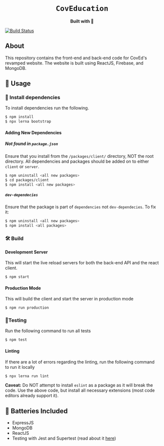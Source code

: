 <div align="center">

  <h1><code>CovEducation</code></h1>

  <strong>Built with 💖</strong>
</div>

[![Build Status](https://travis-ci.com/CovEducation/CovEducation.svg?branch=master)](https://travis-ci.com/CovEducation/CovEducation)

## About
This repository contains the front-end and back-end code for CovEd's revamped website. The website is built using ReactJS, Firebase, and MongoDB.

## 🚴 Usage

### 🐑 Install dependencies
To install dependencies run the following.

```bash
$ npm install
$ npx lerna bootstrap
```

#### Adding New Dependencies

##### Not found in `package.json`
Ensure that you install from the `/packages/client/` directory, NOT the root directory. All dependencies and packages should be added on to either `client` or `server`.

```bash
$ npm uninstall <all new packages>
$ cd packages/client
$ npm install <all new packages>
```

##### `dev-dependecies`
Ensure that the package is part of `dependencies` not `dev-dependecies`. To fix it:
```bash
$ npm uninstall <all new packages>
$ npm install <all packages>
```

### 🛠️ Build

#### Development Server
This will start the live reload servers for both the back-end API and the react client.
```bash
$ npm start
```

#### Production Mode
This will build the client and start the server in production mode
```bash
$ npm run production
```

### 🧪Testing
Run the following command to run all tests
```bash
$ npm test
```
#### Linting
If there are a lot of errors regarding the linting, run the following command to run it locally
```bash
$ npx lerna run lint
```
**Caveat:** Do NOT attempt to install `eslint` as a package as it will break the code. Use the above code, but install all necessary extensions (most code editors already support it).

## 🔋 Batteries Included
* ExpressJS
* MongoDB
* ReactJS
* Testing with Jest and Supertest (read about it [here](https://www.albertgao.xyz/2017/05/24/how-to-test-expressjs-with-jest-and-supertest/))
